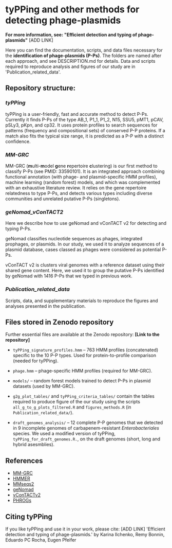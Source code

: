 # **tyPPing** and other methods for detecting phage-plasmids

**For more information, see: "Efficient detection and typing of phage-plasmids"** [ADD LINK]

Here you can find the documentation, scripts, and data files necessary for the **identification of phage-plasmids (P-Ps)**. The folders are named after each approach, and see DESCRIPTION.md for details. 
Data and scripts required to reproduce analysis and figures of our study are in 'Publication_related_data'.

## Repository structure:

### *tyPPing*

tyPPing is a user-friendly, fast and accurate method to detect P-Ps. Currently it finds P-Ps of the type AB_1, P1_1, P1_2, N15, SSU5, pMT1, pCAV, pSLy3, pKpn, and cp32.
It uses protein profiles to search sequences for patterns (frequency and compositional sets) of conserved P-P proteins. If a match also fits the typical size range, it is predicted as a P-P with a distinct confidence.

### *MM-GRC*

MM-GRC (**m**ulti-**m**odel **g**ene **r**epertoire **c**lustering) is our first method to classify P-Ps (see PMID: 33590101). It is an integrated approach combining functional annotation (with phage- and plasmid-specific HMM profiles), machine learning (random forest) models, and which was complemented with an exhaustive literature review. It relies on the gene repertoire relatedness to type P-Ps, and detects various types including diverse communities and unrelated putative P-Ps (singletons).

### *geNomad_vConTACT2*

Here we describe how to use geNomad and vConTACT v2 for detecting and typing P-Ps.

geNomad classifies nucleotide sequences as phages, integrated prophages, or plasmids. In our study, we used it to analyze sequences of a plasmid database, cases classed as phages were considered as potential P-Ps.

vConTACT v2 is clusters viral genomes with a reference dataset using their shared gene content. Here, we used it to group the putative P-Ps identified by geNomad with 1416 P-Ps that we typed in previous work.


### *Publication_related_data*

Scripts, data, and supplementary materials to reproduce the figures and analyses presented in the publication.


## Files stored in Zenodo repository

Further essential files are available at the Zenodo repository: **[Link to the repository]**

-   `tyPPing_signature_profiles.hmm` – 763 HMM profiles (concatenated) specific to the 10 P-P types. Used for protein-to-profile comparison (needed for tyPPing).

-   `phage.hmm` – phage-specific HMM profiles (required for MM-GRC).

-   `models/` – random forest models trained to detect P-Ps in plasmid datasets (used by MM-GRC).

-   `g2g_plot_tables/` and `tyPPing_criteria_tables/` contain the tables required to produce figure of the our study using the scripts `all_g_to_g_plots_filtered.R` and `figures_methods.R` (in `Publication_related_data/`).

-   `draft_genomes_analysis/` – 12 complete P-P genomes that we detected in 9 incomplete genomes of carbapenem-resistant *Enterobacteriales* species. We used a modified version of tyPPing, `tyPPing_for_draft_genomes.R.`, on the draft genomes (short, long and hybrid asesmblies).

## References

-   [MM-GRC](https://pmc.ncbi.nlm.nih.gov/articles/PMC7969092/)
-   [HMMER](https://github.com/EddyRivasLab/hmmer)
-   [MMseqs2](https://github.com/soedinglab/MMseqs2)
-   [geNomad](https://portal.nersc.gov/genomad/index.html)
-   [vConTACTv2](https://bitbucket.org/MAVERICLab/vcontact2/src/master/)
-   [PHROGs](https://phrogs.lmge.uca.fr/)

## Citing tyPPing
If you like tyPPing and use it in your work, please cite: 
[ADD LINK]
'Efficient detection and typing of phage-plasmids.' by
Karina Ilchenko, Remy Bonnin, Eduardo PC Rocha, Eugen Pfeifer


